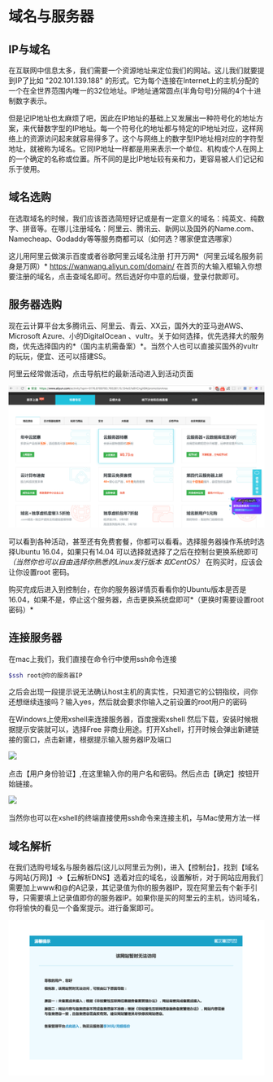 # 域名与服务器

## IP与域名

在互联网中信息太多，我们需要一个资源地址来定位我们的网站。这儿我们就要提到IP了比如 "202.101.139.188" 的形式。它为每个连接在Internet上的主机分配的一个在全世界范围内唯一的32位地址。IP地址通常圆点(半角句号)分隔的4个十进制数字表示。

但是记IP地址也太麻烦了吧，因此在IP地址的基础上又发展出一种符号化的地址方案，来代替数字型的IP地址。每一个符号化的地址都与特定的IP地址对应，这样网络上的资源访问起来就容易得多了。这个与网络上的数字型IP地址相对应的字符型地址，就被称为域名。它同IP地址一样都是用来表示一个单位、机构或个人在网上的一个确定的名称或位置。所不同的是比IP地址较有亲和力，更容易被人们记记和乐于使用。

 ## 域名选购

在选取域名的时候，我们应该首选简短好记或是有一定意义的域名：纯英文、纯数字、拼音等。在哪儿注册域名：阿里云、腾讯云、新网以及国外的Name.com、Namecheap、Godaddy等等服务商都可以（如何选？哪家便宜选哪家）

这儿用阿里云做演示百度或者谷歌阿里云域名注册 打开万网*（阿里云域名服务前身是万网）* https://wanwang.aliyun.com/domain/  在首页的大输入框输入你想要注册的域名，点击查域名即可。然后选好你中意的后缀，登录付款即可。

## 服务器选购

现在云计算平台太多腾讯云、阿里云、青云、XX云，国外大的亚马逊AWS、Microsoft Azure、小的DigitalOcean 、vultr。关于如何选择，优先选择大的服务商，优先选择国内的*（国内主机需备案）*。当然个人也可以直接买国外的vultr的玩玩，便宜、还可以搭建SS。

阿里云经常做活动，点击导航栏的最新活动进入到活动页面

![aliyun](./images/aliyun.png)

可以看到各种活动，甚至还有免费套餐，你都可以看看。选择服务器操作系统时选择Ubuntu 16.04，如果只有14.04 可以选择就选择了之后在控制台更换系统即可 *（当然你也可以自由选择你熟悉的Linux发行版本 如CentOS）* 在购买时，应该会让你设置root 密码。

购买完成后进入到控制台，在你的服务器详情页看看你的Ubuntu版本是否是16.04，如果不是，停止这个服务器，点击更换系统盘即可*（更换时需要设置root密码）*

## 连接服务器

在mac上我们，我们直接在命令行中使用ssh命令连接

```bash
$ssh root@你的服务器IP 
```

之后会出现一段提示说无法确认host主机的真实性，只知道它的公钥指纹，问你还想继续连接吗？输入yes，然后就会要求你输入之前设置的root用户的密码

在Windows上使用xshell来连接服务器，百度搜索xshell 然后下载，安装时候根据提示安装就可以，选择Free 非商业用途。打开Xshell，打开时候会弹出新建链接的窗口，点击新建，根据提示输入服务器IP及端口

![](https://imgsa.baidu.com/exp/pic/item/f392492c11dfa9eceb1bfc5c69d0f703918fc101.jpg)

点击【用户身份验证】,在这里输入你的用户名和密码。然后点击【确定】按钮开始链接。

![](https://imgsa.baidu.com/exp/pic/item/2e6fa7389b504fc268781a4eeedde71190ef6d13.jpg)

当然你也可以在xshell的终端直接使用ssh命令来连接主机，与Mac使用方法一样

## 域名解析

在我们选购号域名与服务器后(这儿以阿里云为例)，进入【控制台】，找到【域名与网站(万网)】->【云解析DNS】选着对应的域名，设置解析，对于网站应用我们需要加上www和@的A记录，其记录值为你的服务器IP，现在阿里云有个新手引导，只需要填上记录值即你的服务器IP。如果你是买的阿里云的主机，访问域名，你将愉快的看见一个备案提示。进行备案即可。

![备案](./images/bei_an.png)



